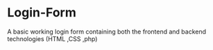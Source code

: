 # Login-Form
A basic working login form containing both the frontend and backend technologies (HTML ,CSS ,php)
